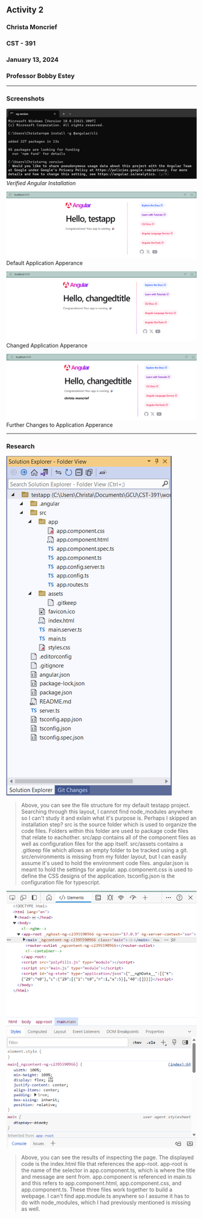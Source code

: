 <!-- Header -->
## **Activity 2**
### **Christa Moncrief**
### **CST - 391**
### **January 13, 2024**
### **Professor Bobby Estey**

---

<!-- Part 1 -->
### Screenshots
![Verified Angular](https://github.com/ScribeEzra/CST---391/blob/main/Media/Activity%202/01.png)
*Verified Angular Installation*

![Default Application](https://github.com/ScribeEzra/CST---391/blob/main/Media/Activity%202/02.png)
Default Application Apperance

![Changed Application](https://github.com/ScribeEzra/CST---391/blob/main/Media/Activity%202/03.png)
Changed Application Apperance

![Further Changes](https://github.com/ScribeEzra/CST---391/blob/main/Media/Activity%202/04.png)
Further Changes to Application Apperance

---

<!-- Part 2 -->
### Research
![File Layout](https://github.com/ScribeEzra/CST---391/blob/main/Media/Activity%202/FileLayout.png)
> Above, you can see the file structure for my default testapp project. 
> Searching through this layout, I cannot find node_modules anywhere so I can't study it and exlain what it's purpose is. Perhaps I skipped an installation step?
> src is the source folder which is used to organize the code files. Folders within this folder are used to package code files that relate to eachother.
> src/app contains all of the component files as well as configuration files for the app itself.
> src/assets contains a .gitkeep file which allows an empty folder to be tracked using a git.
> src/environments is missing from my folder layout, but I can easily assume it's used to hold the environment code files.
> angular.json is meant to hold the settings for angular. 
> app.component.css is used to define the CSS designs of the application.
> tsconfig.json is the configuration file for typescript. 

![InspectedPage](https://github.com/ScribeEzra/CST---391/blob/main/Media/Activity%202/InspectedPage.png)
> Above, you can see the results of inspecting the page. The displayed code is the index.html file that references the app-root. 
> app-root is the name of the selector in app.component.ts, which is where the title and message are sent from. 
> app.component is referenced in main.ts and this refers to app.component.html, app.component.css, and app.component.ts.
> These three files work together to build a webpage. I can't find app.module.ts anywhere so I assume it has to do with node_modules,
> which I had previously mentioned is missing as well. 
